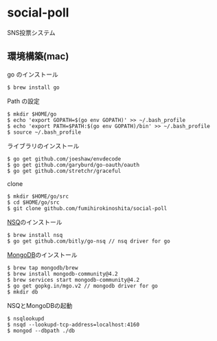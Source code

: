 # social-poll
SNS投票システム

## 環境構築(mac)

go のインストール
```
$ brew install go
```

Path の設定
```
$ mkdir $HOME/go
$ echo 'export GOPATH=$(go env GOPATH)' >> ~/.bash_profile
$ echo 'export PATH=$PATH:$(go env GOPATH)/bin' >> ~/.bash_profile
$ source ~/.bash_profile
```

ライブラリのインストール
```
$ go get github.com/joeshaw/envdecode
$ go get github.com/garyburd/go-oauth/oauth
$ go get github.com/stretchr/graceful
```

clone
```
$ mkdir $HOME/go/src
$ cd $HOME/go/src
$ git clone github.com/fumihirokinoshita/social-poll
```

[NSQ](http://nsq.io/)のインストール
```
$ brew install nsq
$ go get github.com/bitly/go-nsq // nsq driver for go
```

[MongoDB](https://docs.mongodb.com/manual/tutorial/install-mongodb-on-os-x/)のインストール
```
$ brew tap mongodb/brew
$ brew install mongodb-community@4.2
$ brew services start mongodb-community@4.2
$ go get gopkg.in/mgo.v2 // mongodb driver for go
$ mkdir db
```

NSQとMongoDBの起動
```
$ nsqlookupd
$ nsqd --lookupd-tcp-address=localhost:4160
$ mongod --dbpath ./db
```
